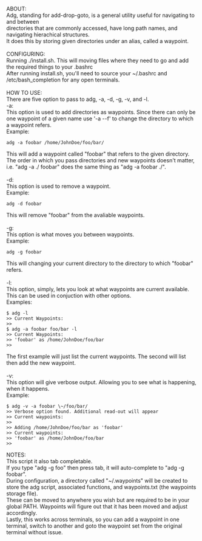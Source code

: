 ABOUT:<br />
Adg, standing for add-drop-goto, is a general utility useful for navigating to and between<br />
directories that are commonly accessed, have long path names, and navigating hierachical structures.<br />
It does this by storing given directories under an alias, called a waypoint.<br/><br />
CONFIGURING:<br />
Running ./install.sh. This will moving files where they need to go and add the required things to your .bashrc<br />
After running install.sh, you'll need to source your ~/.bashrc and /etc/bash_completion for any open terminals. <br />
<br />
HOW TO USE:<br />
There are five option to pass to adg, -a, -d, -g, -v, and -l. <br />
-a: <br />
This option is used to add directories as waypoints. Since there can only be one waypoint of a given name use '-a --f' to change the directory to which a waypoint refers.<br />
Example:
```
adg -a foobar /home/JohnDoe/foo/bar/
```
This will add a waypoint called "foobar" that refers to the given directory.<br />
The order in which you pass directories and new waypoints doesn't matter, i.e. "adg -a ./ foobar" does the same thing as "adg -a foobar ./".<br /><br />
-d: <br />
This option is used to remove a waypoint. <br />
Example:
```
adg -d foobar
```
This will remove "foobar" from the avaliable waypoints.<br /><br />
-g:<br />
This option is what moves you between waypoints. <br />
Example:
```
adg -g foobar
```
This will changing your current directory to the directory to which "foobar" refers.<br /><br />
-l:<br />
This option, simply, lets you look at what waypoints are current available. This can be used in conjuction with other options.<br />
Examples:
```
$ adg -l
>> Current Waypoints:
>>
$ adg -a foobar foo/bar -l
>> Current Waypoints:
>> 'foobar' as /home/JohnDoe/foo/bar
>> 
```
The first example will just list the current waypoints. The second will list then add the new waypoint.<br /><br />
-v:<br />
This option will give verbose output. Allowing you to see what is happening, when it happens.<br />
Example:
```
$ adg -v -a foobar \~/foo/bar/
>> Verbose option found. Additional read-out will appear
>> Current waypoints:
>> 
>> Adding /home/JohnDoe/foo/bar as 'foobar'
>> Current waypoints:
>> 'foobar' as /home/JohnDoe/foo/bar
>> 
```
NOTES:<br />
This script it also tab completable.<br />
If you type "adg -g foo" then press tab, it will auto-complete to "adg -g foobar".<br />
During configuration, a directory called "\~/.waypoints" will be created to store the adg script, associated functions, and waypoints.txt (the waypoints storage file).<br />
These can be moved to anywhere you wish but are required to be in your global PATH. Waypoints will figure out that it has been moved and adjust accordingly.<br />
Lastly, this works across terminals, so you can add a waypoint in one terminal, switch to another and goto the waypoint set from the original terminal without issue.
